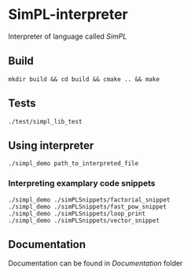 # SimPL-interpreter
Interpreter of language called *SimPL*

## Build
`mkdir build && cd build && cmake .. && make`

## Tests
`./test/simpl_lib_test`

## Using interpreter
 `./simpl_demo path_to_interpreted_file`

### Interpreting examplary code snippets
`./simpl_demo ./simPLSnippets/factorial_snippet`  
`./simpl_demo ./simPLSnippets/fast_pow_snippet`  
`./simpl_demo ./simPLSnippets/loop_print`  
`./simpl_demo ./simPLSnippets/vector_snippet`

## Documentation
Documentation can be found in *Documentation* folder
